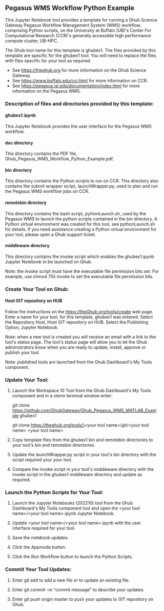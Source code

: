 ## Pegasus WMS Workflow Python Example

This Jupyter Notebook tool provides a template for running a Ghub Science Gateway Pegasus Workflow Management System (WMS) workflow, comprising Python scripts, on the University at Buffalo (UB)'s Center For Computational Research (CCR)'s generally accessible high performance compute cluster, UB-HPC.

The Ghub tool name for this template is ghubex1. The files provided by this template are specific for the ghubex1 tool. You will need to replace the files with files specific for your tool as required.

- See https://theghub.org for more information on the Ghub Science Gateway.<br /> 
- See https://www.buffalo.edu/ccr.html for more information on CCR.<br />
- See https://pegasus.isi.edu/documentation/index.html for more information on the Pegasus WMS.<br /> 

### Description of files and directories provided by this template:

#### ghubex1.ipynb

This Jupyter Notebook provides the user interface for the Pegasus WMS workflow.

#### doc directory

This directory contains the PDF file, Ghub_Pegasus_WMS_Workflow_Python_Example.pdf.

#### bin directory

This directory contains the Python scripts to run on CCR. This directory also contains the submit wrapper script, launchWrapper.py, used to plan and run the Pegasus WMS workflow jobs on CCR.

#### remotebin directory

This directory contains the bash script, pythonLaunch.sh, used by the Pegasus WMS to launch the python scripts contained in the bin directory. A Python virtual environment was created for this tool, see pythonLaunch.sh for details. If you need assistance creating a Python virtual environment for your tool, please open a Ghub support ticket.

#### middleware directory

This directory contains the invoke script which enables the ghubex1.ipynb Jupyter Notebook to be launched on Ghub.

Note: the invoke script must have the executable file permission bits set. For example, use chmod 755 invoke to set the executable file permission bits.

### Create Your Tool on Ghub:

#### Host GIT repository on HUB

Follow the instructions on the https://theGhub.org/tools/create web page.  Enter a name for your tool, for this template, ghubex1 was entered. Select the Repository Host, Host GIT repository on HUB. Select the Publishing Option, Jupyter Notebook. 

Note: when a new tool is created you will receive an email with a link to the tool's status page. The tool's status page will allow you to let the Ghub administrators know when you are ready to update, install, approve or publish your tool.

Note: published tools are launched from the Ghub Dashboard's My Tools component.

### Update Your Tool:

1) Launch the Workspace 10 Tool from the Ghub Dashboard's My Tools component and in a xterm terminal window enter:

	git clone https://github.com/GhubGateway/Ghub_Pegasus_WMS_MATLAB_Example ghubex1

	git clone https://theghub.org/tools/\<your tool name\>/git/\<your tool name\> \<your tool name\>

2) Copy template files from the ghubex1 bin and remotebin directories to your tool's bin and remotebin directories.

3) Update the launchWrapper.py script in your tool's bin directory with the script required your your tool.

4) Compare the invoke script in your tool's middleware directory with the invoke script in the ghubex1 middleware directory and update as required.


### Launch the Python Scripts for Your Tool:

1) Launch the Jupyter Notebooks (202210) tool from the Ghub Dashboard's My Tools component tool and open the \<your tool name\>/\<your tool name\>.ipynb Jupyter Notebook.

2) Update \<your tool name\>/\<your tool name\>.ipynb with the user interface required for your tool.

3) Save the notebook updates.

4) Click the Appmode button.

5) Click the Run Workflow button to launch the Python Scripts.

### Commit Your Tool Updates:

1) Enter git add to add a new file or to update an existing file.

2) Enter git commit -m "commit message"  to describe your updates.

3) Enter git push origin master to push your updates to GIT repository on Ghub.

